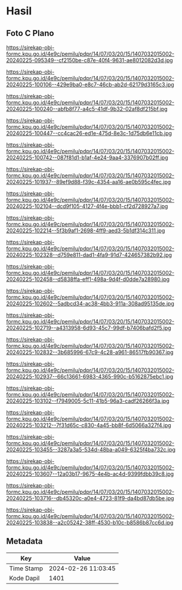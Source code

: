 # Hasil

## Foto C Plano

https://sirekap-obj-formc.kpu.go.id/4e9c/pemilu/pdpr/14/07/03/20/15/1407032015002-20240225-095349--cf2150be-c87e-40f4-9631-ae8012082d3d.jpg

https://sirekap-obj-formc.kpu.go.id/4e9c/pemilu/pdpr/14/07/03/20/15/1407032015002-20240225-100106--429e9ba0-e8c7-46cb-ab2d-62179d3165c3.jpg

https://sirekap-obj-formc.kpu.go.id/4e9c/pemilu/pdpr/14/07/03/20/15/1407032015002-20240225-100240--abfb8f77-a4c5-41df-9b32-02af8df215bf.jpg

https://sirekap-obj-formc.kpu.go.id/4e9c/pemilu/pdpr/14/07/03/20/15/1407032015002-20240225-100447--cc4cac26-ed1e-475d-8e3c-1d75db6e11cb.jpg

https://sirekap-obj-formc.kpu.go.id/4e9c/pemilu/pdpr/14/07/03/20/15/1407032015002-20240225-100742--087f81d1-b1af-4e24-9aa4-3376907b02ff.jpg

https://sirekap-obj-formc.kpu.go.id/4e9c/pemilu/pdpr/14/07/03/20/15/1407032015002-20240225-101937--89ef9d88-f39c-4354-aa16-ae0b595c4fec.jpg

https://sirekap-obj-formc.kpu.go.id/4e9c/pemilu/pdpr/14/07/03/20/15/1407032015002-20240225-102104--dcd9f105-4127-4f4e-bbb1-cf2d728927a7.jpg

https://sirekap-obj-formc.kpu.go.id/4e9c/pemilu/pdpr/14/07/03/20/15/1407032015002-20240225-102214--5f3b9af1-2698-4ff9-aed3-5b1df314c311.jpg

https://sirekap-obj-formc.kpu.go.id/4e9c/pemilu/pdpr/14/07/03/20/15/1407032015002-20240225-102328--d759e811-dad1-4fa9-91d7-424657382b92.jpg

https://sirekap-obj-formc.kpu.go.id/4e9c/pemilu/pdpr/14/07/03/20/15/1407032015002-20240225-102458--d5838ffa-eff1-498a-9d4f-d0dde7a28980.jpg

https://sirekap-obj-formc.kpu.go.id/4e9c/pemilu/pdpr/14/07/03/20/15/1407032015002-20240225-102602--5adbcd34-ac38-4bb3-911a-308ad95135de.jpg

https://sirekap-obj-formc.kpu.go.id/4e9c/pemilu/pdpr/14/07/03/20/15/1407032015002-20240225-102719--a4313958-6d93-45c7-99df-b7406bafd2f5.jpg

https://sirekap-obj-formc.kpu.go.id/4e9c/pemilu/pdpr/14/07/03/20/15/1407032015002-20240225-102832--3b685996-67c9-4c28-a961-86517fb90367.jpg

https://sirekap-obj-formc.kpu.go.id/4e9c/pemilu/pdpr/14/07/03/20/15/1407032015002-20240225-102937--66c13661-6983-4365-990c-b5162875ebc1.jpg

https://sirekap-obj-formc.kpu.go.id/4e9c/pemilu/pdpr/14/07/03/20/15/1407032015002-20240225-103102--f7949005-5c11-41b5-96a3-cadf26266f3a.jpg

https://sirekap-obj-formc.kpu.go.id/4e9c/pemilu/pdpr/14/07/03/20/15/1407032015002-20240225-103212--7f31d65c-c830-4a45-bb8f-6d5066a327f4.jpg

https://sirekap-obj-formc.kpu.go.id/4e9c/pemilu/pdpr/14/07/03/20/15/1407032015002-20240225-103455--3287a3a5-534d-48ba-a049-6325f4ba732c.jpg

https://sirekap-obj-formc.kpu.go.id/4e9c/pemilu/pdpr/14/07/03/20/15/1407032015002-20240225-103607--12a03b17-9675-4e4b-ac4d-9399fdbb39c8.jpg

https://sirekap-obj-formc.kpu.go.id/4e9c/pemilu/pdpr/14/07/03/20/15/1407032015002-20240225-103716--db45320c-a0e4-4723-81f9-da4bd87db5be.jpg

https://sirekap-obj-formc.kpu.go.id/4e9c/pemilu/pdpr/14/07/03/20/15/1407032015002-20240225-103838--a2c05242-38ff-4530-b10c-b8586b87cc6d.jpg


## Metadata

| Key        | Value               |
| ---------- | ------------------- |
| Time Stamp | 2024-02-26 11:03:45 |
| Kode Dapil | 1401                |



